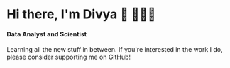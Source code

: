 # Hi there, I'm Divya 👋 👩🏾‍💻
#### Data Analyst and Scientist
 Learning all the new stuff in between.
 If you're interested in the work I do, please consider supporting me on GitHub!
